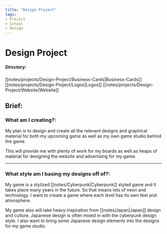 ```yaml
---
title: "Design Project"
tags:
- Project
- School
- Design
---
```


# Design Project

##### Directory:
[[notes/projects/Design-Project/Business-Cards|Business-Cards]]
[[notes/projects/Design-Project/Logos|Logos]]
[[notes/projects/Design-Project/Website|Website]]

## Brief:

### What am I creating?:
My plan is to design and create all the relevant designs and graphical material for both my upcoming game as well as my own game studio behind the game.

This will provide me with plenty of work for my boards as well as heaps of material for designing the website and advertising for my game.

---

### What style am I basing my designs off of?:
My game is a stylized [[notes/Cyberpunk|Cyberpunk]] styled game and it takes place many years in the future. So that means lots of neon and technology. I want to create a game where each level has its own feel and atmosphere.

My game also will take heavy inspiration from [[notes/Japan|Japan]] design and culture. Japanese design is often mixed in with the cyberpunk design style. I also want to bring some Japanese design elements into the designs for my game studio.